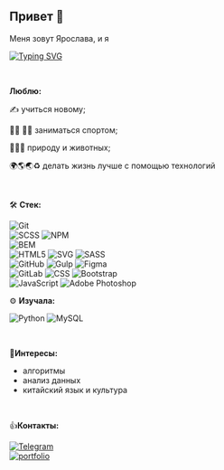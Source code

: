 ## Привет 👋

Меня зовут Ярослава, и я 

[![Typing SVG](https://readme-typing-svg.demolab.com?font=Fira+Code&weight=700&duration=4500&pause=1000&color=02C224&background=FFFFFF00&vCenter=true&random=false&width=435&lines=Junior+Frontend+Developer+🌿)](https://git.io/typing-svg)

<br>

**Люблю:**

✍️ учиться новому;

🚴‍♀️ 🤸‍♀️ заниматься спортом;

🌱🌳🐱 природу и животных;

🌍🌎🌏♻ делать жизнь лучше с помощью технологий

<br>

🛠️ **Cтек:** 

![Git](https://img.shields.io/badge/git-%23F05033.svg?style=for-the-badge&logo=git&logoColor=white)
<br>
![SCSS](https://img.shields.io/badge/scss-E23795.svg?style=for-the-badge&logo=svg&logoColor=white)
![NPM](https://img.shields.io/badge/NPM-%23CB3837.svg?style=for-the-badge&logo=npm&logoColor=white)
<br>
![BEM](https://img.shields.io/badge/bem%20methodology-AE0B83.svg?style=for-the-badge&logo=bem&logoColor=white)
<br>
![HTML5](https://img.shields.io/badge/html5-%23E34F26.svg?style=for-the-badge&logo=html5&logoColor=white)
![SVG](https://img.shields.io/badge/svg-D30066.svg?style=for-the-badge&logo=svg&logoColor=white)
![SASS](https://img.shields.io/badge/SASS-hotpink.svg?style=for-the-badge&logo=SASS&logoColor=white)
<br>
![GitHub](https://img.shields.io/badge/github-004B0A.svg?style=for-the-badge&logo=github&logoColor=white)
![Gulp](https://img.shields.io/badge/GULP-%23CF4647.svg?style=for-the-badge&logo=gulp&logoColor=white)
![Figma](https://img.shields.io/badge/figma-%23F24E1E.svg?style=for-the-badge&logo=figma&logoColor=white)
<br>
![GitLab](https://img.shields.io/badge/GitLab-F08C00?style=for-the-badge&logo=gitlab&logoColor=white)
![CSS](https://img.shields.io/badge/CSS-239120?&style=for-the-badge&logo=css3&logoColor=white)
![Bootstrap](https://img.shields.io/badge/bootstrap-%238511FA.svg?style=for-the-badge&logo=bootstrap&logoColor=white)
<br>
![JavaScript](https://img.shields.io/badge/JavaScript-F7DF1E?style=for-the-badge&logo=javascript&logoColor=black)
![Adobe Photoshop](https://img.shields.io/badge/adobe%20photoshop-%2331A8FF.svg?style=for-the-badge&logo=adobe%20photoshop&logoColor=white)
<br>


⚙️ **Изучала:**

![Python](https://img.shields.io/badge/python-3670A0?style=for-the-badge&logo=python&logoColor=ffdd54)
![MySQL](https://img.shields.io/badge/mysql-5BA2D8.svg?style=for-the-badge&logo=mysql&logoColor=white)

<br>

🏹**Интересы:**

* алгоритмы
* анализ данных
* китайский язык и культура

<br>

👍**Контакты:**

[![Telegram](https://img.shields.io/badge/Telegram-2CA5E0?style=for-the-badge&logo=telegram&logoColor=white)](https://t.me/YaroslavaSabitova)
<br>
[![portfolio](https://img.shields.io/badge/my_portfolio-238866?style=for-the-badge&logo=ko-fi&logoColor=white)](https://yaroslavasabitova.github.io/yaroslava_sabitova/) 




